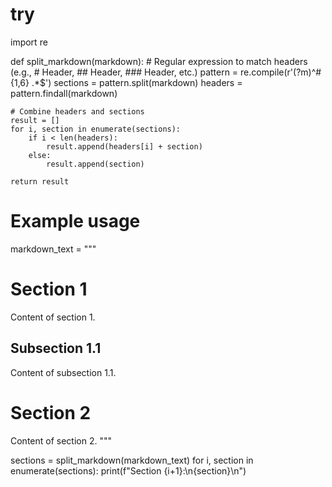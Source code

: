 # try

import re

def split_markdown(markdown):
    # Regular expression to match headers (e.g., # Header, ## Header, ### Header, etc.)
    pattern = re.compile(r'(?m)^#{1,6} .*$')
    sections = pattern.split(markdown)
    headers = pattern.findall(markdown)
    
    # Combine headers and sections
    result = []
    for i, section in enumerate(sections):
        if i < len(headers):
            result.append(headers[i] + section)
        else:
            result.append(section)
    
    return result

# Example usage
markdown_text = """
# Section 1
Content of section 1.

## Subsection 1.1
Content of subsection 1.1.

# Section 2
Content of section 2.
"""

sections = split_markdown(markdown_text)
for i, section in enumerate(sections):
    print(f"Section {i+1}:\n{section}\n")